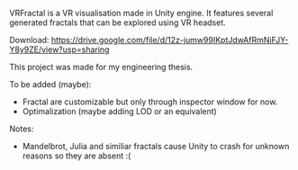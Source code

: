 VRFractal is a VR visualisation made in Unity engine.
It features several generated fractals that can be explored using VR headset.

Download:
https://drive.google.com/file/d/12z-jumw99IKptJdwAfRmNiFJY-Y8y9ZE/view?usp=sharing

This project was made for my engineering thesis.

To be added (maybe):
- Fractal are customizable but only through inspector window for now.
- Optimalization (maybe adding LOD or an equivalent)

Notes:
- Mandelbrot, Julia and similiar fractals cause Unity to crash for unknown reasons so they are absent :(
